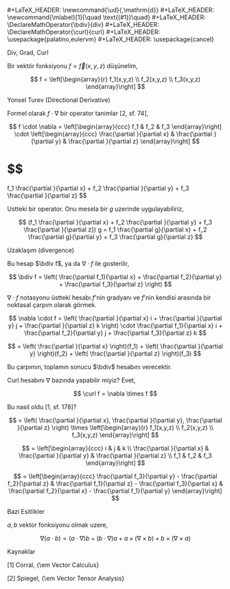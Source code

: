 #+LaTeX_HEADER: \newcommand{\ud}{\,\mathrm{d}}
#+LaTeX_HEADER: \newcommand{\mlabel}[1]{\quad \text{(#1)}\quad}
#+LaTeX_HEADER: \DeclareMathOperator{\bdiv}{div}
#+LaTeX_HEADER: \DeclareMathOperator{\curl}{curl}
#+LaTeX_HEADER: \usepackage{palatino,eulervm}
#+LaTeX_HEADER: \usepackage{cancel}

Div, Grad, Curl

Bir vektör fonksiyonu $f = \vec{f}(x,y,z)$ düşünelim, 

$$
f = \left[\begin{array}{r} f_1(x,y,z) \\ f_2(x,y,z) \\ f_3(x,y,z) \end{array}\right]
$$

Yonsel Turev (Directional Derivative)

Formel olarak $f \cdot \nabla$ bir operator tanimlar [2, sf. 74],

$$
f \cdot \nabla = 
\left[\begin{array}{ccc} f_1 & f_2 & f_3 \end{array}\right]
\cdot 
\left[\begin{array}{ccc} 
\frac{\partial }{\partial x} & \frac{\partial }{\partial y} & \frac{\partial }{\partial z} 
\end{array}\right]
$$

$$
= 
f_1 \frac{\partial }{\partial x} +
f_2 \frac{\partial }{\partial y} +
f_3 \frac{\partial }{\partial z} 
$$

Ustteki bir operator. Onu mesela bir $g$ uzerinde uygulayabiliriz,

$$
(f_1 \frac{\partial }{\partial x} +
f_2 \frac{\partial }{\partial y} +
f_3 \frac{\partial }{\partial z}) 
g = 
f_1 \frac{\partial g}{\partial x} +
f_2 \frac{\partial g}{\partial y} +
f_3 \frac{\partial g}{\partial z} 
$$


Uzaklaşım (divergence)

Bu hesap $\bdiv f$, ya da $\nabla \cdot f$ ile gosterilir,

$$
\bdiv f = \left(
\frac{\partial f_1}{\partial x} + 
\frac{\partial f_2}{\partial y} + 
\frac{\partial f_3}{\partial z} 
\right)
$$

$\nabla \cdot f$ notasyonu üstteki hesabı $f$'nin gradyanı ve $f$'nin
kendisi arasında bir noktasal çarpım olarak görmek.

$$
\nabla \cdot f = \left(
\frac{\partial }{\partial x} i + 
\frac{\partial }{\partial y} j + 
\frac{\partial }{\partial z} k 
\right) 
\cdot
\frac{\partial f_1}{\partial x} i + 
\frac{\partial f_2}{\partial y} j + 
\frac{\partial f_3}{\partial z} k
$$

$$
= \left( \frac{\partial }{\partial x} \right)(f_1) + 
\left( \frac{\partial }{\partial y} \right)(f_2) + 
\left( \frac{\partial }{\partial z} \right)(f_3) 
$$

Bu çarpımın, toplamın sonucu $\bdiv$ hesabını verecektir. 

Curl hesabını $\nabla$ bazında yapabilir miyiz? Evet, 

$$
\curl f = \nabla \times f
$$

Bu nasil oldu [1, sf. 178]? 

$$
= \left(
\frac{\partial }{\partial x}, 
\frac{\partial }{\partial y},
\frac{\partial }{\partial z} 
\right) 
\times 
\left[\begin{array}{r} f_1(x,y,z) \\ f_2(x,y,z) \\ f_3(x,y,z) \end{array}\right]
$$

$$
= \left[\begin{array}{ccc}
i & j & k \\
\frac{\partial }{\partial x} &
\frac{\partial }{\partial y} &
\frac{\partial }{\partial z} \\
f_1 & f_2 & f_3
\end{array}\right]
$$


$$
= \left[\begin{array}{ccc} 
\frac{\partial f_3}{\partial y} - \frac{\partial f_2}{\partial z} & 
\frac{\partial f_1}{\partial z} - \frac{\partial f_3}{\partial x} & 
\frac{\partial f_2}{\partial x} - \frac{\partial f_1}{\partial y} 
\end{array}\right]
$$

Bazi Esitlikler

$a,b$ vektor fonksiyonu olmak uzere, 

$$
\nabla (a \cdot b) = 
(a \cdot \nabla) b + (b \cdot \nabla) a + 
a \times (\nabla \times b) + 
b \times (\nabla \times a)
$$









Kaynaklar 

[1] Corral, {\em Vector Calculus}

[2] Spiegel, {\em Vector Tensor Analysis}
